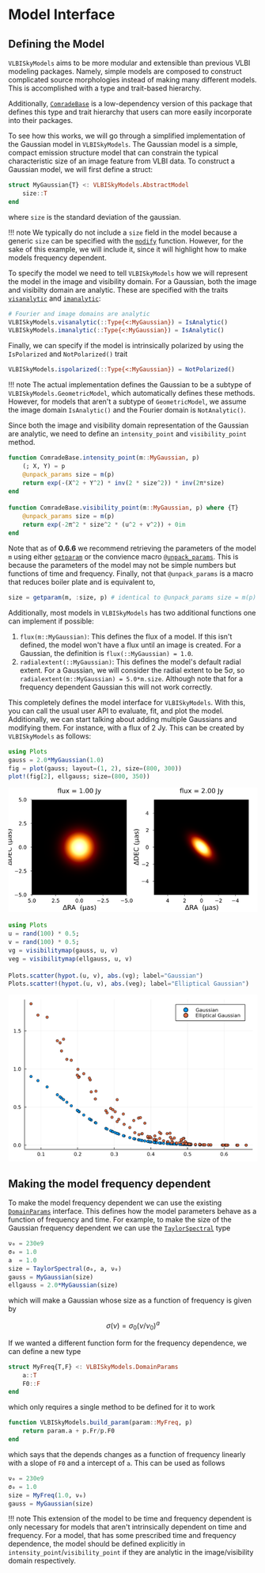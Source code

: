 # Model Interface

## Defining the Model

`VLBISkyModels` aims to be more modular and extensible than previous VLBI modeling packages. Namely, simple models are composed to construct complicated source morphologies instead of making many different models. This is accomplished with a type and trait-based hierarchy.

Additionally, [`ComradeBase`](https://github.com/ptiede/ComradeBase.jl) is a low-dependency version of this package that defines this type and trait hierarchy that users can more easily incorporate into their packages.

To see how this works, we will go through a simplified implementation of the Gaussian model in `VLBISkyModels`. The Gaussian model is a simple, compact emission structure model that can constrain the typical characteristic size
of an image feature from VLBI data. To construct a Gaussian model, we will first define a struct:

```julia
struct MyGaussian{T} <: VLBISkyModels.AbstractModel 
    size::T
end
```

where `size` is the standard deviation of the gaussian.

!!! note
    We typically do not include a `size` field in the model because a generic `size` can be specified
    with the [`modify`](@ref) function. However, for the sake of this example, we will include it,
    since it will highlight how to make models frequency dependent. 

To specify the model we need to tell `VLBISkyModels` how we will represent the model in the image 
and visibility domain. For a Gaussian, both the image and visibilty domain are analytic. These
are specified with the traits [`visanalytic`](@ref) and [`imanalytic`](@ref):

```julia
# Fourier and image domains are analytic
VLBISkyModels.visanalytic(::Type{<:MyGaussian}) = IsAnalytic()
VLBISkyModels.imanalytic(::Type{<:MyGaussian}) = IsAnalytic()
```

Finally, we can specify if the model is intrinsically polarized by using the `IsPolarized` and `NotPolarized()` trait

```julia
VLBISkyModels.ispolarized(::Type{<:MyGaussian}) = NotPolarized()
```

!!! note
    The actual implementation defines the Gaussian to be a subtype of `VLBISkyModels.GeometricModel`, 
    which automatically defines these methods. However, for models that aren't a subtype of `GeometricModel`, 
    we assume the image domain `IsAnalytic()` and the Fourier domain is `NotAnalytic()`.

Since both the image and visibility domain representation of the Gaussian are analytic, we need to 
define an `intensity_point` and `visibility_point` method. 

```julia
function ComradeBase.intensity_point(m::MyGaussian, p)
    (; X, Y) = p
    @unpack_params size = m(p)
    return exp(-(X^2 + Y^2) * inv(2 * size^2)) * inv(2π*size)
end

function ComradeBase.visibility_point(m::MyGaussian, p) where {T}
    @unpack_params size = m(p)
    return exp(-2π^2 * size^2 * (u^2 + v^2)) + 0im
end
```

Note that as of **0.6.6** we recommend retrieving the parameters of the model `m` using either 
[`getparam`](@ref) or the convience macro [`@unpack_params`](@ref). This is because the parameters of the model
may not be simple numbers but functions of time and frequency. Finally, not that `@unpack_params`
is a macro that reduces boiler plate and is equivalent to,

```julia
size = getparam(m, :size, p) # identical to @unpack_params size = m(p)
```

Additionally, most models in `VLBISkyModels` has two additional functions one can implement if possible:

 1. `flux(m::MyGaussian)`: This defines the flux of a model. If this isn't defined, the model won't have a flux until an image is created. For a Gaussian, the definition is `flux(::MyGaussian) = 1.0`.
 2. `radialextent(::MyGaussian)`: This defines the model's default radial extent. For a Gaussian, we will consider the radial extent to be $5σ$, so `radialextent(m::MyGaussian) = 5.0*m.size`. Although note that for a frequency dependent Gaussian this will not work correctly.

This completely defines the model interface for `VLBISkyModels`. With this, you can call the usual user API to evaluate, fit, and plot the model. Additionally, we can start talking about
adding multiple Gaussians and modifying them. For instance, with a flux of 2 Jy. This can be created by `VLBISkyModels` as follows:

```julia
using Plots
gauss = 2.0*MyGaussian(1.0)
fig = plot(gauss; layout=(1, 2), size=(800, 300))
plot!(fig[2], ellgauss; size=(800, 350))
```

![Image](gauss.png)

```julia
using Plots
u = rand(100) * 0.5;
v = rand(100) * 0.5;
vg = visibilitymap(gauss, u, v)
veg = visibilitymap(ellgauss, u, v)

Plots.scatter(hypot.(u, v), abs.(vg); label="Gaussian")
Plots.scatter!(hypot.(u, v), abs.(veg); label="Elliptical Gaussian")
```

![Image](vis.png)

## Making the model frequency dependent

To make the model frequency dependent we can use the existing [`DomainParams`](@ref) interface.
This defines how the model parameters behave as a function of frequency and time. For example,
to make the size of the Gaussian frequency dependent we can use the [`TaylorSpectral`](@ref) type

```julia
ν₀ = 230e9
σ₀ = 1.0
a  = 1.0
size = TaylorSpectral(σ₀, a, ν₀)
gauss = MyGaussian(size)
ellgauss = 2.0*MyGaussian(size)
```

which will make a Gaussian whose size as a function of frequency is given by

```math
\sigma(\nu) = \sigma_0 (\nu / \nu_0)^a
 ```

If we wanted a different function form for the frequency dependence, we can define a new type

```julia
struct MyFreq{T,F} <: VLBISkyModels.DomainParams
    a::T
    F0::F
end
```

which only requires a single method to be defined for it to work

```julia
function VLBISkyModels.build_param(param::MyFreq, p)
    return param.a + p.Fr/p.F0 
end
```

which says that the depends changes as a function of frequency linearly with a slope of `F0` and 
a intercept of `a`. This can be used as follows

```julia
ν₀ = 230e9
σ₀ = 1.0
size = MyFreq(1.0, ν₀)
gauss = MyGaussian(size)
```

!!! note 
    This extension of the model to be time and frequency dependent is only necessary for models
    that aren't intrinsically dependent on time and frequency. For a model, that has some prescribed
    time and frequency dependence, the model should be defined explicitly in `intensity_point`/`visibility_point`
    if they are analytic in the image/visibility domain respectively.
